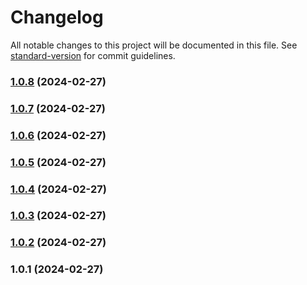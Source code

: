 # Changelog

All notable changes to this project will be documented in this file. See [standard-version](https://github.com/conventional-changelog/standard-version) for commit guidelines.

### [1.0.8](https://github.com/Nico2433/custom-inputs/compare/v1.0.7...v1.0.8) (2024-02-27)

### [1.0.7](https://github.com/Nico2433/custom-inputs/compare/v1.0.5...v1.0.7) (2024-02-27)

### [1.0.6](https://github.com/Nico2433/custom-inputs/compare/v1.0.5...v1.0.6) (2024-02-27)

### [1.0.5](https://github.com/Nico2433/custom-inputs/compare/v1.0.4...v1.0.5) (2024-02-27)

### [1.0.4](https://github.com/Nico2433/custom-inputs/compare/v1.0.3...v1.0.4) (2024-02-27)

### [1.0.3](https://github.com/Nico2433/custom-inputs/compare/v1.0.2...v1.0.3) (2024-02-27)

### [1.0.2](https://github.com/Nico2433/custom-inputs/compare/v1.0.1...v1.0.2) (2024-02-27)

### 1.0.1 (2024-02-27)
